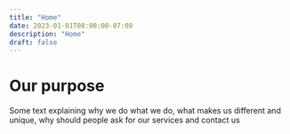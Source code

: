 ```yaml
---
title: "Home"
date: 2023-01-01T08:00:00-07:00
description: "Home"
draft: false
---
```


# Our purpose

Some text explaining why we do what we do, what makes us different and unique, why should people ask for our services and contact us
